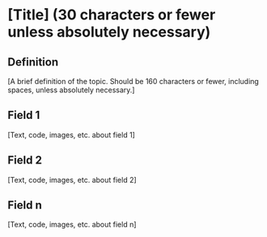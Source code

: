 <!--
{  
  "Type of entry": "glossary",
  "Glossary Name": "",
  "Language": "",
  "Subject": "",
  "Keywords": ["a keyword", "a second keyword", "etc"],
  "Catalog Content":["https://www.codecademy.com/example", "https://www.codecademy.com/example"],
  "Sandbox?": ["desired"/"null"]
}
-->

# [Title] (30 characters or fewer unless absolutely necessary)

## Definition 
[A brief definition of the topic. Should be 160 characters or fewer, including spaces, unless absolutely necessary.]

## Field 1
[Text, code, images, etc. about field 1]

## Field 2
[Text, code, images, etc. about field 2]

## Field n
[Text, code, images, etc. about field n]
